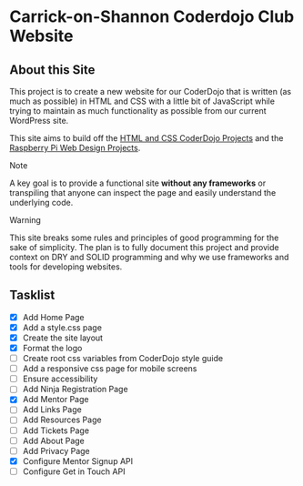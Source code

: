 # Carrick-on-Shannon Coderdojo Club Website

## About this Site

This project is to create a new website for our CoderDojo that is written (as much as possible) in HTML and CSS with a little bit of JavaScript while trying to maintain as much functionality as possible from our current WordPress site.

This site aims to build off the [HTML and CSS CoderDojo Projects](https://projects.raspberrypi.org/en/coderdojo) and the [Raspberry Pi Web Design Projects](https://projects.raspberrypi.org/en/collections/html_and_css).

> [!NOTE]
> A key goal is to provide a functional site **without any frameworks** or transpiling that anyone can inspect the page and easily understand the underlying code.

> [!WARNING]
> This site breaks some rules and principles of good programming for the sake of simplicity. The plan is to fully document this project and provide context on DRY and SOLID programming and why we use frameworks and tools for developing websites.

## Tasklist

- [x] Add Home Page
- [x] Add a style.css page
- [x] Create the site layout
- [x] Format the logo
- [ ] Create root css variables from CoderDojo style guide
- [ ] Add a responsive css page for mobile screens
- [ ] Ensure accessibility
- [ ] Add Ninja Registration Page
- [x] Add Mentor Page
- [ ] Add Links Page
- [ ] Add Resources Page
- [ ] Add Tickets Page
- [ ] Add About Page
- [ ] Add Privacy Page
- [x] Configure Mentor Signup API
- [ ] Configure Get in Touch API
